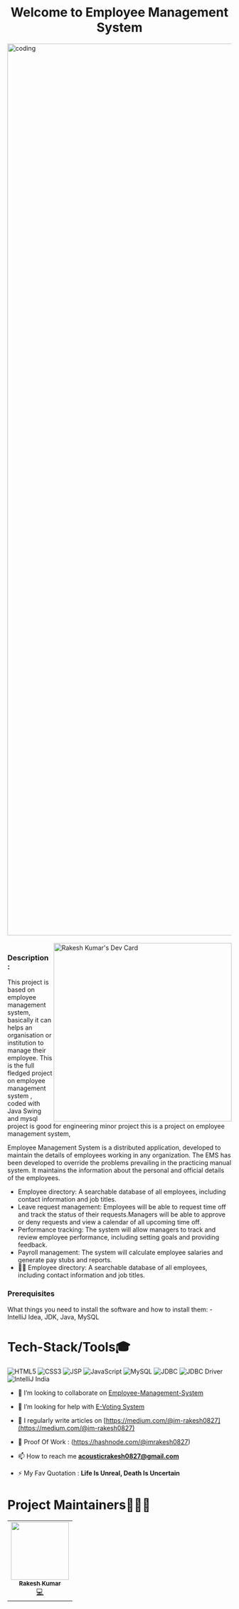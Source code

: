 <h1 align="center">Welcome to Employee Management System </h1>
<div>
<img align="left" alt="coding" width="2000"
    src="https://i.pinimg.com/originals/2e/9c/68/2e9c6878eae5bbcdaa2d07ed4dbd79b8.gif">
    &nbsp;
</div>
<div>
<a href="https://app.daily.dev/im_rakesh0827"><img
        src="https://api.daily.dev/devcards/af8267d7f3354450901bc26ab429a635.png?r=k54" width="400" align="right"
        alt="Rakesh Kumar's Dev Card" /></a>
</div>
<h3>Description : </h3>
This project is based on employee management system, basically it can helps an organisation or institution to manage
their employee.
This is the full fledged project on employee management system ,
coded with Java Swing and mysql project is good for engineering minor project this is a project on employee management
system,

Employee Management System is a distributed application, developed to maintain the details of employees working in any
organization.
The EMS has been developed to override the problems prevailing in the practicing manual system.
It maintains the information about the personal and official details of the employees.

- Employee directory: A searchable database of all employees, including contact information and job titles.
- Leave request management: Employees will be able to request time off and track the status of their requests.Managers
will be able to approve or deny requests and view a calendar of all upcoming time off.
- Performance tracking: The system will allow managers to track and review employee performance, including setting goals
and providing feedback.
- Payroll management: The system will calculate employee salaries and generate pay stubs and reports.
- 👨‍💻 Employee directory: A searchable database of all employees, including contact information and job titles.


<h3>Prerequisites</h3>
What things you need to install the software and how to install them:
- IntelliJ Idea, JDK, Java, MySQL

# Tech-Stack/Tools🎓
<img alt="HTML5"
    src="https://img.shields.io/badge/html5%20-%23E34F26.svg?&style=for-the-badge&logo=html5&logoColor=white" />
<img alt="CSS3"
    src="https://img.shields.io/badge/css3%20-%231572B6.svg?&style=for-the-badge&logo=css3&logoColor=white" />
<img alt="JSP" src="https://img.shields.io/badge/jsp%20-%23323330.svg?&style=for-the-badge&logo=jsp%20-%23323330" />
<img alt="JavaScript"
    src="https://img.shields.io/badge/javascript%20-%23323330.svg?&style=for-the-badge&logo=javascript&logoColor=%23F7DF1E" />
<img alt="MySQL"
    src="https://img.shields.io/badge/mysql%20-%23E34FB6.svg?&style=for-the-badge&logo=mysql&logoColor=white" />
<img alt="JDBC" src="https://img.shields.io/badge/jdbc%20-%231572B6.svg?&style=for-the-badge&logo=jdbc%20-%231572B6" />
<img alt="JDBC Driver"
    src="https://img.shields.io/badge/jdbcdriver%20-%23323330.svg?&style=for-the-badge&logo=jdbcdriver%20-%23323330" />
<img alt="IntelliJ India"
    src="https://img.shields.io/badge/intellijIdea%20-%23323330.svg?&style=for-the-badge&logo=intellijIdea%20-%23323330" />
- 👯 I’m looking to collaborate on
[Employee-Management-System](https://github.com/im-rakesh0827/Employee-Management-System)

- 🤝 I’m looking for help with [E-Voting System](https://github.com/im-rakesh0827/E-Voting-System)

- 📝 I regularly write articles on [https://medium.com/@im-rakesh0827](https://medium.com/@im-rakesh0827)

- 📄 Proof Of Work : (https://hashnode.com/@imrakesh0827)

- 📫 How to reach me **acousticrakesh0827@gmail.com**

- ⚡ My Fav Quotation : **Life Is Unreal, Death Is Uncertain**


# Project Maintainers🕵🏼‍♂
<table>
    <tbody>
        <tr>
            <td align="center"><a href="https://github.com/im-rakesh0827"><img alt=""
                        src="https://instagram.fixr3-1.fna.fbcdn.net/v/t51.2885-19/313937082_689555712600283_6940519704324588680_n.jpg?stp=dst-jpg_s320x320&_nc_ht=instagram.fixr3-1.fna.fbcdn.net&_nc_cat=107&_nc_ohc=V21E_85u9YUAX_XXC6b&edm=AOQ1c0wBAAAA&ccb=7-5&oh=00_AfAay1VleuTaVEFaZn0eH6WvSphVQN0Sx0IcC8nRGkItSw&oe=63C57014&_nc_sid=8fd12b"
                        width="130px;"><br><sub><b> Rakesh Kumar </b></sub></a><br><a
                    href="https://github.com/im-rakesh0827/E-Voting-System.git" title="Code">💻 </a></td> </a>
            </td>
        </tr>
    </tbody>
</table>
